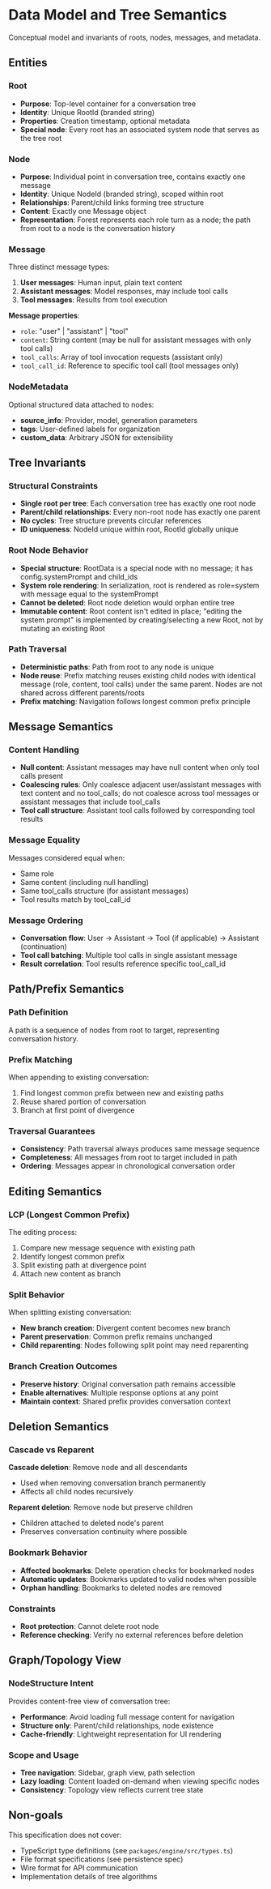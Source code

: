 # Data Model and Tree Semantics

Conceptual model and invariants of roots, nodes, messages, and metadata.

## Entities

### Root
- **Purpose**: Top-level container for a conversation tree
- **Identity**: Unique RootId (branded string)
- **Properties**: Creation timestamp, optional metadata
- **Special node**: Every root has an associated system node that serves as the tree root

### Node
- **Purpose**: Individual point in conversation tree, contains exactly one message
- **Identity**: Unique NodeId (branded string), scoped within root
- **Relationships**: Parent/child links forming tree structure
- **Content**: Exactly one Message object
- **Representation**: Forest represents each role turn as a node; the path from root to a node is the conversation history

### Message
Three distinct message types:

1. **User messages**: Human input, plain text content
2. **Assistant messages**: Model responses, may include tool calls
3. **Tool messages**: Results from tool execution

**Message properties**:
- `role`: "user" | "assistant" | "tool"
- `content`: String content (may be null for assistant messages with only tool calls)
- `tool_calls`: Array of tool invocation requests (assistant only)
- `tool_call_id`: Reference to specific tool call (tool messages only)

### NodeMetadata
Optional structured data attached to nodes:
- **source_info**: Provider, model, generation parameters
- **tags**: User-defined labels for organization
- **custom_data**: Arbitrary JSON for extensibility

## Tree Invariants

### Structural Constraints
- **Single root per tree**: Each conversation tree has exactly one root node
- **Parent/child relationships**: Every non-root node has exactly one parent
- **No cycles**: Tree structure prevents circular references
- **ID uniqueness**: NodeId unique within root, RootId globally unique

### Root Node Behavior
- **Special structure**: RootData is a special node with no message; it has config.systemPrompt and child_ids
- **System role rendering**: In serialization, root is rendered as role=system with message equal to the systemPrompt
- **Cannot be deleted**: Root node deletion would orphan entire tree
- **Immutable content**: Root content isn't edited in place; "editing the system prompt" is implemented by creating/selecting a new Root, not by mutating an existing Root

### Path Traversal
- **Deterministic paths**: Path from root to any node is unique
- **Node reuse**: Prefix matching reuses existing child nodes with identical message (role, content, tool calls) under the same parent. Nodes are not shared across different parents/roots
- **Prefix matching**: Navigation follows longest common prefix principle

## Message Semantics

### Content Handling
- **Null content**: Assistant messages may have null content when only tool calls present
- **Coalescing rules**: Only coalesce adjacent user/assistant messages with text content and no tool_calls; do not coalesce across tool messages or assistant messages that include tool_calls
- **Tool call structure**: Assistant tool calls followed by corresponding tool results

### Message Equality
Messages considered equal when:
- Same role
- Same content (including null handling)
- Same tool_calls structure (for assistant messages)
- Tool results match by tool_call_id

### Message Ordering
- **Conversation flow**: User → Assistant → Tool (if applicable) → Assistant (continuation)
- **Tool call batching**: Multiple tool calls in single assistant message
- **Result correlation**: Tool results reference specific tool_call_id

## Path/Prefix Semantics

### Path Definition
A path is a sequence of nodes from root to target, representing conversation history.

### Prefix Matching
When appending to existing conversation:
1. Find longest common prefix between new and existing paths
2. Reuse shared portion of conversation
3. Branch at first point of divergence

### Traversal Guarantees
- **Consistency**: Path traversal always produces same message sequence
- **Completeness**: All messages from root to target included in path
- **Ordering**: Messages appear in chronological conversation order

## Editing Semantics

### LCP (Longest Common Prefix)
The editing process:
1. Compare new message sequence with existing path
2. Identify longest common prefix
3. Split existing path at divergence point
4. Attach new content as branch

### Split Behavior
When splitting existing conversation:
- **New branch creation**: Divergent content becomes new branch
- **Parent preservation**: Common prefix remains unchanged
- **Child reparenting**: Nodes following split point may need reparenting

### Branch Creation Outcomes
- **Preserve history**: Original conversation path remains accessible
- **Enable alternatives**: Multiple response options at any point
- **Maintain context**: Shared prefix provides conversation context

## Deletion Semantics

### Cascade vs Reparent
**Cascade deletion**: Remove node and all descendants
- Used when removing conversation branch permanently
- Affects all child nodes recursively

**Reparent deletion**: Remove node but preserve children
- Children attached to deleted node's parent
- Preserves conversation continuity where possible

### Bookmark Behavior
- **Affected bookmarks**: Delete operation checks for bookmarked nodes
- **Automatic updates**: Bookmarks updated to valid nodes when possible
- **Orphan handling**: Bookmarks to deleted nodes are removed

### Constraints
- **Root protection**: Cannot delete root node
- **Reference checking**: Verify no external references before deletion

## Graph/Topology View

### NodeStructure Intent
Provides content-free view of conversation tree:
- **Performance**: Avoid loading full message content for navigation
- **Structure only**: Parent/child relationships, node existence
- **Cache-friendly**: Lightweight representation for UI rendering

### Scope and Usage
- **Tree navigation**: Sidebar, graph view, path selection
- **Lazy loading**: Content loaded on-demand when viewing specific nodes
- **Consistency**: Topology view reflects current tree state

## Non-goals

This specification does not cover:
- TypeScript type definitions (see `packages/engine/src/types.ts`)
- File format specifications (see persistence spec)
- Wire format for API communication
- Implementation details of tree algorithms